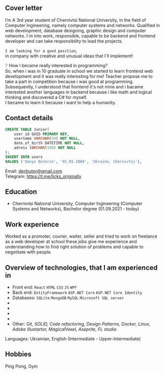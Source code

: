 ## Cover letter

I’m A 3rd year student of Chernivtsi National University, in the field of Computer Ingineering, namely computer systems and networks. Qualified in web development, database designing, graphic design and computer networks. 
I`m into work, responsible, capable to be backend and frontend developer and can take responsibility to lead the projects.
  
``I am looking for a good position``,  
in company with creative and unusual ideas that I`ll implement!

❔ How I became really interested in programming?  
So, when i was in 10 graduate in school we started to learn frontend web development and it was really interesting for me! Teacher propose me to take a part in competition because i was good at programming. Subsequently, I understood that frontend it's not mine and i bacame interested another languages in backend because i like math and logical thinking and discovered a C# for myself.  
I became to learn it because i want to help a humanity.  

## Contact details  
```SQL
CREATE TABLE Junior(
    user_id GUID PRIMARY KEY,
    username VARCHAR(50) NOT NULL,
    date_of_birth DATETIME NOT NULL,
    adress VARCHAR(100) NOT NULL
);
INSERT INTO users
VALUES ('Denys Butorin', '01.01.2004', 'Ukraine, Chernivtsi'),
```    
Email: denbutor@gmail.com  
Telegram: https://t.me/licks_originally
## Education  

- Chernivtsi National University, Computer Ingineering (Computer Systems and Networks), Bachelor degree (01.09.2021 - today)
   
## Work experience  
Worked as a promoter, courier, waiter, seller and tried to work on freelance as a web developer at school these jobs give me experience and understanding how to find right solution of problems and capable to negotitate with people.  


## Overview of technologies, that I am experienced in

- Front end: ``React`` ``HTML`` ``CSS`` ``JS`` ``WPF``  
- Back end: ``EntityFramework`` ``ASP.NET Core`` ``ASP.NET Core Identity``  
- Databases: ``SQLite`` ``MongoDB`` ``MySQL`` ``Microsoft SQL server``
-
- 
- 
-
- Other: *Git, SOLID, Code refactoring, Design Patterns, Docker, Linux, Adobe Illustartor, MagicalVoxel, Aseprite, FL studio*

Languages: Ukrainian, English (Intermediate - Upper-Intermediate)  

## Hobbies  

Ping Pong, Gym
